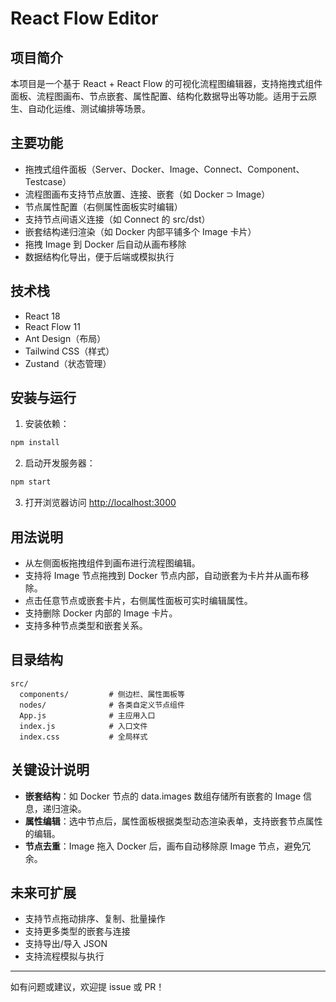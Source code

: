 # React Flow Editor

## 项目简介

本项目是一个基于 React + React Flow 的可视化流程图编辑器，支持拖拽式组件面板、流程图画布、节点嵌套、属性配置、结构化数据导出等功能。适用于云原生、自动化运维、测试编排等场景。

## 主要功能

- 拖拽式组件面板（Server、Docker、Image、Connect、Component、Testcase）
- 流程图画布支持节点放置、连接、嵌套（如 Docker ⊃ Image）
- 节点属性配置（右侧属性面板实时编辑）
- 支持节点间语义连接（如 Connect 的 src/dst）
- 嵌套结构递归渲染（如 Docker 内部平铺多个 Image 卡片）
- 拖拽 Image 到 Docker 后自动从画布移除
- 数据结构化导出，便于后端或模拟执行

## 技术栈

- React 18
- React Flow 11
- Ant Design（布局）
- Tailwind CSS（样式）
- Zustand（状态管理）

## 安装与运行

1. 安装依赖：

```bash
npm install
```

2. 启动开发服务器：

```bash
npm start
```

3. 打开浏览器访问 [http://localhost:3000](http://localhost:3000)

## 用法说明

- 从左侧面板拖拽组件到画布进行流程图编辑。
- 支持将 Image 节点拖拽到 Docker 节点内部，自动嵌套为卡片并从画布移除。
- 点击任意节点或嵌套卡片，右侧属性面板可实时编辑属性。
- 支持删除 Docker 内部的 Image 卡片。
- 支持多种节点类型和嵌套关系。

## 目录结构

```
src/
  components/         # 侧边栏、属性面板等
  nodes/              # 各类自定义节点组件
  App.js              # 主应用入口
  index.js            # 入口文件
  index.css           # 全局样式
```

## 关键设计说明

- **嵌套结构**：如 Docker 节点的 data.images 数组存储所有嵌套的 Image 信息，递归渲染。
- **属性编辑**：选中节点后，属性面板根据类型动态渲染表单，支持嵌套节点属性的编辑。
- **节点去重**：Image 拖入 Docker 后，画布自动移除原 Image 节点，避免冗余。

## 未来可扩展

- 支持节点拖动排序、复制、批量操作
- 支持更多类型的嵌套与连接
- 支持导出/导入 JSON
- 支持流程模拟与执行

---

如有问题或建议，欢迎提 issue 或 PR！